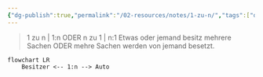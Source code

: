 ```yaml
---
{"dg-publish":true,"permalink":"/02-resources/notes/1-zu-n/","tags":["datenbank/kardinatität"],"noteIcon":"","updated":"2025-06-01T21:04:18.000+02:00"}
---
```


>1 zu n | 1:n ODER n zu 1 | n:1
> Etwas oder jemand besitz mehrere Sachen ODER mehre Sachen werden von jemand besetzt.

```mermaid  
flowchart LR
    Besitzer <-- 1:n --> Auto

```